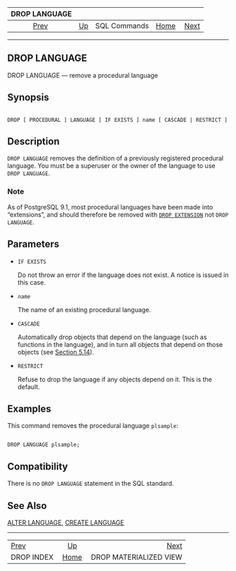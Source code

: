 <!--?xml version="1.0" encoding="UTF-8" standalone="no"?-->

|               DROP LANGUAGE              |                                        |              |                                                       |                                                                 |
| :--------------------------------------: | :------------------------------------- | :----------: | ----------------------------------------------------: | --------------------------------------------------------------: |
| [Prev](sql-dropindex.html "DROP INDEX")  | [Up](sql-commands.html "SQL Commands") | SQL Commands | [Home](index.html "PostgreSQL 17devel Documentation") |  [Next](sql-dropmaterializedview.html "DROP MATERIALIZED VIEW") |

***

## DROP LANGUAGE

DROP LANGUAGE — remove a procedural language

## Synopsis

```

DROP [ PROCEDURAL ] LANGUAGE [ IF EXISTS ] name [ CASCADE | RESTRICT ]
```

## Description

`DROP LANGUAGE` removes the definition of a previously registered procedural language. You must be a superuser or the owner of the language to use `DROP LANGUAGE`.

### Note

As of PostgreSQL 9.1, most procedural languages have been made into “extensions”, and should therefore be removed with [`DROP EXTENSION`](sql-dropextension.html "DROP EXTENSION") not `DROP LANGUAGE`.

## Parameters

* `IF EXISTS`

    Do not throw an error if the language does not exist. A notice is issued in this case.

* *`name`*

    The name of an existing procedural language.

* `CASCADE`

    Automatically drop objects that depend on the language (such as functions in the language), and in turn all objects that depend on those objects (see [Section 5.14](ddl-depend.html "5.14. Dependency Tracking")).

* `RESTRICT`

    Refuse to drop the language if any objects depend on it. This is the default.

## Examples

This command removes the procedural language `plsample`:

```

DROP LANGUAGE plsample;
```

## Compatibility

There is no `DROP LANGUAGE` statement in the SQL standard.

## See Also

[ALTER LANGUAGE](sql-alterlanguage.html "ALTER LANGUAGE"), [CREATE LANGUAGE](sql-createlanguage.html "CREATE LANGUAGE")

***

|                                          |                                                       |                                                                 |
| :--------------------------------------- | :---------------------------------------------------: | --------------------------------------------------------------: |
| [Prev](sql-dropindex.html "DROP INDEX")  |         [Up](sql-commands.html "SQL Commands")        |  [Next](sql-dropmaterializedview.html "DROP MATERIALIZED VIEW") |
| DROP INDEX                               | [Home](index.html "PostgreSQL 17devel Documentation") |                                          DROP MATERIALIZED VIEW |
